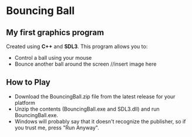 # Bouncing Ball
##  **My first graphics program**

Created using **C++** and **SDL3**. This program allows you to:

- Control a ball using your mouse
- Bounce another ball around the screen
//insert image here


## **How to Play**
- Download the BouncingBall.zip file from the latest release for your platform
- Unzip the contents (BouncingBall.exe and SDL3.dll) and run BouncingBall.exe. 
- Windows will probably say that it doesn't recognize the publisher, so if you trust me, press "Run Anyway".
